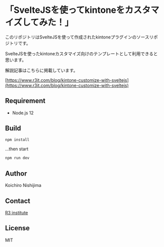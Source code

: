 # 「SvelteJSを使ってkintoneをカスタマイズしてみた！」

このリポジトリはSvelteJSを使って作成されたkintoneプラグインのソースリポジトリです。

SvelteJSを使ったkintoneカスタマイズ向けのテンプレートとして利用できると思います。

解説記事はこちらに掲載しています。

[https://www.r3it.com/blog/kintone-customize-with-sveltejs](https://www.r3it.com/blog/kintone-customize-with-sveltejs)


## Requirement

* Node.js 12

## Build

```bash
npm install
```

...then start

```bash
npm run dev
```

## Author

Koichiro Nishijima

## Contact

[R3 institute](https://www.r3it.com/)

## License

MIT
